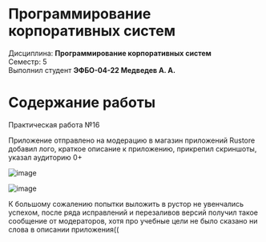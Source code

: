 # Программирование корпоративных систем
Дисциплина: **Программирование корпоративных систем** <br>
Семестр: 5 <br>
Выполнил студент **ЭФБО-04-22 Медведев А. А.** <br>

# Содержание работы

Практическая работа №16

Приложение отправлено на модерацию в магазин приложений Rustore <br>
добавил лого, краткое описание к приложению, прикрепил скриншоты, указал аудиторию 0+ <br>




![image](https://github.com/user-attachments/assets/ef402abc-6c55-4757-96d8-37e787ec564a)

![image](https://github.com/user-attachments/assets/b2f59af4-2582-4caf-bb80-df695ea7c505)


К большому сожалению попытки выложить в рустор не увенчались успехом, после ряда исправлений и перезаливов версий получил такое сообщение от модераторов, хотя про учебные цели не было сказано ни слова в описании приложения((
